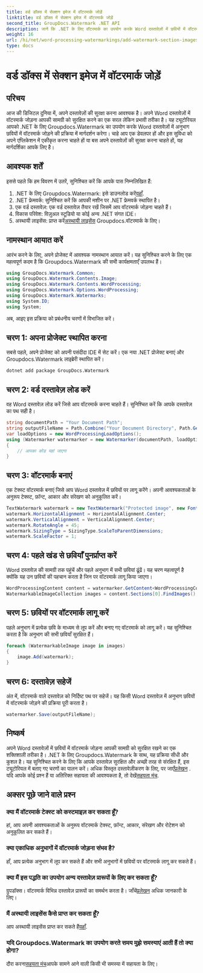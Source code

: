 ```yaml
---
title: वर्ड डॉक्स में सेक्शन इमेज में वॉटरमार्क जोड़ें
linktitle: वर्ड डॉक्स में सेक्शन इमेज में वॉटरमार्क जोड़ें
second_title: GroupDocs.Watermark .NET API
description: जानें कि .NET के लिए वॉटरमार्क का उपयोग करके Word दस्तावेज़ों में छवियों में वॉटरमार्क कैसे जोड़ें। सुरक्षित और पेशेवर दस्तावेज़ सुरक्षा के लिए हमारी मार्गदर्शिका का पालन करें।
weight: 16
url: /hi/net/word-processing-watermarkings/add-watermark-section-images-word-docs/
type: docs
---
```

# वर्ड डॉक्स में सेक्शन इमेज में वॉटरमार्क जोड़ें

## परिचय
आज की डिजिटल दुनिया में, अपने दस्तावेज़ों की सुरक्षा करना आवश्यक है। अपने Word दस्तावेज़ों में वॉटरमार्क जोड़ना आपकी सामग्री को सुरक्षित करने का एक सरल लेकिन प्रभावी तरीका है। यह ट्यूटोरियल आपको .NET के लिए Groupdocs.Watermark का उपयोग करके Word दस्तावेज़ों में अनुभाग छवियों में वॉटरमार्क जोड़ने की प्रक्रिया में मार्गदर्शन करेगा। चाहे आप एक डेवलपर हों और इस सुविधा को अपने एप्लिकेशन में एकीकृत करना चाहते हों या बस अपने दस्तावेज़ों की सुरक्षा करना चाहते हों, यह मार्गदर्शिका आपके लिए है।
## आवश्यक शर्तें
इससे पहले कि हम विवरण में उतरें, सुनिश्चित करें कि आपके पास निम्नलिखित हैं:
1.  .NET के लिए Groupdocs.Watermark: इसे डाउनलोड करें[यहाँ](https://releases.groupdocs.com/Watermark/net/).
2. .NET फ्रेमवर्क: सुनिश्चित करें कि आपकी मशीन पर .NET फ्रेमवर्क स्थापित है।
3. एक वर्ड दस्तावेज़: एक वर्ड दस्तावेज़ तैयार रखें जिसमें आप वॉटरमार्क जोड़ना चाहते हैं।
4. विकास परिवेश: विज़ुअल स्टूडियो या कोई अन्य .NET संगत IDE।
5.  अस्थायी लाइसेंस: प्राप्त करें[अस्थायी लाइसेंस](https://purchase.groupdocs.com/temporary-license/) Groupdocs.वॉटरमार्क के लिए।
## नामस्थान आयात करें
आरंभ करने के लिए, अपने प्रोजेक्ट में आवश्यक नामस्थान आयात करें। यह सुनिश्चित करने के लिए एक महत्वपूर्ण कदम है कि Groupdocs.Watermark की सभी कार्यक्षमताएँ उपलब्ध हैं।
```csharp
using GroupDocs.Watermark.Common;
using GroupDocs.Watermark.Contents.Image;
using GroupDocs.Watermark.Contents.WordProcessing;
using GroupDocs.Watermark.Options.WordProcessing;
using GroupDocs.Watermark.Watermarks;
using System.IO;
using System;
```
अब, आइए इस प्रक्रिया को प्रबंधनीय चरणों में विभाजित करें।
## चरण 1: अपना प्रोजेक्ट स्थापित करना
सबसे पहले, अपने प्रोजेक्ट को अपनी पसंदीदा IDE में सेट करें। एक नया .NET प्रोजेक्ट बनाएं और Groupdocs.Watermark लाइब्रेरी स्थापित करें।
```bash
dotnet add package GroupDocs.Watermark
```
## चरण 2: वर्ड दस्तावेज़ लोड करें
वह Word दस्तावेज़ लोड करें जिसे आप वॉटरमार्क करना चाहते हैं। सुनिश्चित करें कि आपके दस्तावेज़ का पथ सही है।
```csharp
string documentPath = "Your Document Path";
string outputFileName = Path.Combine("Your Document Directory", Path.GetFileName(documentPath));
var loadOptions = new WordProcessingLoadOptions();
using (Watermarker watermarker = new Watermarker(documentPath, loadOptions))
{
    // आपका कोड यहां जाएगा
}
```
## चरण 3: वॉटरमार्क बनाएं
एक टेक्स्ट वॉटरमार्क बनाएं जिसे आप Word दस्तावेज़ में छवियों पर लागू करेंगे। अपनी आवश्यकताओं के अनुरूप टेक्स्ट, फ़ॉन्ट, आकार और संरेखण को अनुकूलित करें।
```csharp
TextWatermark watermark = new TextWatermark("Protected image", new Font("Arial", 8));
watermark.HorizontalAlignment = HorizontalAlignment.Center;
watermark.VerticalAlignment = VerticalAlignment.Center;
watermark.RotateAngle = 45;
watermark.SizingType = SizingType.ScaleToParentDimensions;
watermark.ScaleFactor = 1;
```
## चरण 4: पहले खंड से छवियाँ पुनर्प्राप्त करें
Word दस्तावेज़ की सामग्री तक पहुंचें और पहले अनुभाग में सभी छवियां ढूंढें। यह चरण महत्वपूर्ण है क्योंकि यह उन छवियों की पहचान करता है जिन पर वॉटरमार्क लागू किया जाएगा।
```csharp
WordProcessingContent content = watermarker.GetContent<WordProcessingContent>();
WatermarkableImageCollection images = content.Sections[0].FindImages();
```
## चरण 5: छवियों पर वॉटरमार्क लागू करें
पहले अनुभाग में प्रत्येक छवि के माध्यम से लूप करें और बनाए गए वॉटरमार्क को लागू करें। यह सुनिश्चित करता है कि अनुभाग की सभी छवियाँ सुरक्षित हैं।
```csharp
foreach (WatermarkableImage image in images)
{
    image.Add(watermark);
}
```
## चरण 6: दस्तावेज़ सहेजें
अंत में, वॉटरमार्क वाले दस्तावेज़ को निर्दिष्ट पथ पर सहेजें। यह किसी Word दस्तावेज़ में अनुभाग छवियों में वॉटरमार्क जोड़ने की प्रक्रिया पूरी करता है।
```csharp
watermarker.Save(outputFileName);
```
## निष्कर्ष
अपने Word दस्तावेज़ों में छवियों में वॉटरमार्क जोड़ना आपकी सामग्री को सुरक्षित रखने का एक शक्तिशाली तरीका है। .NET के लिए Groupdocs.Watermark के साथ, यह प्रक्रिया सीधी और कुशल है। यह सुनिश्चित करने के लिए कि आपके दस्तावेज़ सुरक्षित और अच्छी तरह से संरक्षित हैं, इस ट्यूटोरियल में बताए गए चरणों का पालन करें।
 अधिक विस्तृत दस्तावेज़ीकरण के लिए, पर जाएँ[प्रलेखन](https://tutorials.groupdocs.com/Watermark/net/) . यदि आपके कोई प्रश्न हैं या अतिरिक्त सहायता की आवश्यकता है, तो देखें[सहयता मंच](https://forum.groupdocs.com/c/watermark/19).
## अक्सर पूछे जाने वाले प्रश्न
### क्या मैं वॉटरमार्क टेक्स्ट को कस्टमाइज़ कर सकता हूँ?
हां, आप अपनी आवश्यकताओं के अनुरूप वॉटरमार्क टेक्स्ट, फ़ॉन्ट, आकार, संरेखण और रोटेशन को अनुकूलित कर सकते हैं।
### क्या एकाधिक अनुभागों में वॉटरमार्क जोड़ना संभव है?
हाँ, आप प्रत्येक अनुभाग में लूप कर सकते हैं और सभी अनुभागों में छवियों पर वॉटरमार्क लागू कर सकते हैं।
### क्या मैं इस पद्धति का उपयोग अन्य दस्तावेज़ प्रारूपों के लिए कर सकता हूँ?
 ग्रुपडॉक्स। वॉटरमार्क विभिन्न दस्तावेज़ प्रारूपों का समर्थन करता है। जाँचें[प्रलेखन](https://tutorials.groupdocs.com/Watermark/net/) अधिक जानकारी के लिए।
### मैं अस्थायी लाइसेंस कैसे प्राप्त कर सकता हूँ?
 आप अस्थायी लाइसेंस प्राप्त कर सकते हैं[यहाँ](https://purchase.groupdocs.com/temporary-license/).
### यदि Groupdocs.Watermark का उपयोग करते समय मुझे समस्याएं आती हैं तो क्या होगा?
 दौरा करना[सहयता मंच](https://forum.groupdocs.com/c/watermark/19)आपके सामने आने वाली किसी भी समस्या में सहायता के लिए।